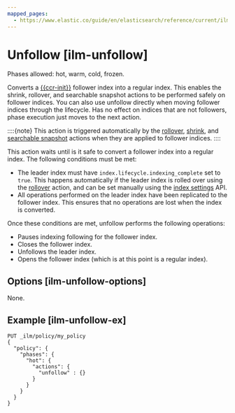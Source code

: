 ```yaml
---
mapped_pages:
  - https://www.elastic.co/guide/en/elasticsearch/reference/current/ilm-unfollow.html
---
```


# Unfollow [ilm-unfollow]

Phases allowed: hot, warm, cold, frozen.

Converts a [{{ccr-init}}](https://www.elastic.co/docs/api/doc/elasticsearch/group/endpoint-ccr) follower index into a regular index. This enables the shrink, rollover, and searchable snapshot actions to be performed safely on follower indices. You can also use unfollow directly when moving follower indices through the lifecycle. Has no effect on indices that are not followers, phase execution just moves to the next action.

::::{note}
This action is triggered automatically by the [rollover](/reference/elasticsearch/index-lifecycle-actions/ilm-rollover.md), [shrink](/reference/elasticsearch/index-lifecycle-actions/ilm-shrink.md), and [searchable snapshot](/reference/elasticsearch/index-lifecycle-actions/ilm-searchable-snapshot.md) actions when they are applied to follower indices.
::::


This action waits until is it safe to convert a follower index into a regular index. The following conditions must be met:

* The leader index must have `index.lifecycle.indexing_complete` set to `true`. This happens automatically if the leader index is rolled over using the [rollover](/reference/elasticsearch/index-lifecycle-actions/ilm-rollover.md) action, and can be set manually using the [index settings](https://www.elastic.co/docs/api/doc/elasticsearch/operation/operation-indices-put-settings) API.
* All operations performed on the leader index have been replicated to the follower index. This ensures that no operations are lost when the index is converted.

Once these conditions are met, unfollow performs the following operations:

* Pauses indexing following for the follower index.
* Closes the follower index.
* Unfollows the leader index.
* Opens the follower index (which is at this point is a regular index).

## Options [ilm-unfollow-options]

None.


## Example [ilm-unfollow-ex]

```console
PUT _ilm/policy/my_policy
{
  "policy": {
    "phases": {
      "hot": {
        "actions": {
          "unfollow" : {}
        }
      }
    }
  }
}
```


